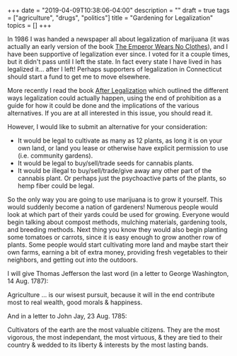 +++
date = "2019-04-09T10:38:06-04:00"
description = ""
draft = true
tags = ["agriculture", "drugs", "politics"]
title = "Gardening for Legalization"
topics = []
+++

In 1986 I was handed a newspaper all about legalization of marijuana (it was actually an early version of the book [The Emperor Wears No Clothes](https://en.wikipedia.org/wiki/The_Emperor_Wears_No_Clothes)), and I have been supportive of legalization ever since.  I voted for it a couple times, but it didn't pass until I left the state.  In fact every state I have lived in has legalized it... after I left!  Perhaps supporters of legalization in Connecticut should start a fund to get me to move elsewhere.

More recently I read the book [After Legalization](https://www.amazon.com/dp/B00HU6ZI18) which outlined the different ways legalization could actually happen, using the end of prohibition as a guide for how it could be done and the implications of the various alternatives.  If you are at all interested in this issue, you should read it.

However, I would like to submit an alternative for your consideration:

* It would be legal to cultivate as many as 12 plants, as long it is on your own land, or land you lease or otherwise have explicit permission to use (i.e. community gardens).
* It would be legal to buy/sell/trade seeds for cannabis plants.
* It would be illegal to buy/sell/trade/give away any other part of the cannabis plant.  Or perhaps just the psychoactive parts of the plants, so hemp fiber could be legal.

So the only way you are going to use marijuana is to grow it yourself.  This would suddenly become a nation of gardeners!  Numerous people would look at which part of their yards could be used for growing.  Everyone would begin talking about compost methods, mulching materials, gardening tools, and breeding methods.  Next thing you know they would also begin planting some tomatoes or carrots, since it is easy enough to grow another row of plants.  Some people would start cultivating more land and maybe start their own farms, earning a bit of extra money, providing fresh vegetables to their neighbors, and getting out into the outdoors.

I will give Thomas Jefferson the last word (in a letter to George Washington, 14 Aug. 1787):

  Agriculture ... is our wisest pursuit, because it will in the end contribute most to real wealth, good morals & happiness.

And in a letter to John Jay, 23 Aug. 1785:

  Cultivators of the earth are the most valuable citizens.  They are the most vigorous, the most independant, the most virtuous, & they are tied to their country & wedded to its liberty & interests by the most lasting bands.
